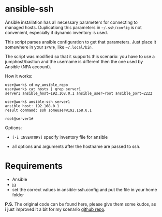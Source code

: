 # ansible-ssh

Ansible installation has all necessary parameters for connecting to managed hosts. Duplicationg this parameters in `~/.ssh/config` is not convenient, especially if dynamic inventory is used.

This script parses ansible configuration to get that parameters. Just place it somewhere in your `$PATH`, like `~/.local/bin`. 

The script was modified so that it supports this scenario: you have to use a jumphost/bastion and the username is different then the one used by Ansible (NPA account).

How it works:

```console
user@work$ cd my_ansible_repo
user@work$ cat hosts | grep server1
server1 ansible_host=192.168.0.1 ansible_user=root ansible_port=2222

user@work$ ansible-ssh server1
ansible_host: 192.168.0.1
result command: ssh someuser@192.168.0.1

root@server1#
```

Options:

* `[-i INVENTORY]` specify inventory file for ansible

* all options and arguments after the hostname are passed to ssh.

# Requirements

* Ansible
* [jq](https://stedolan.github.io/jq/)
* set the correct values in ansible-ssh.config and put the file in your home folder

**P.S.** The original code can be found here, please give them some kudos, as i just improved it a bit for my scenario [github repo](https://github.com/selivan/ansible-ssh).

